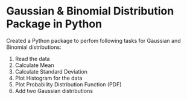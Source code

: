 # Gaussian & Binomial Distribution Package in Python
Created a Python package to perfom following tasks for Gaussian and Binomial distributions:
1. Read the data
2. Calculate Mean
3. Calculate Standard Deviation
4. Plot Histogram for the data
5. Plot Probability Distribution Function (PDF)
6. Add two Gaussian distributions
